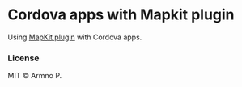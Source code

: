 # Cordova apps with Mapkit plugin

Using [MapKit plugin](https://github.com/imhotep/MapKit/) with Cordova apps.

### License

MIT &copy; Armno P.


